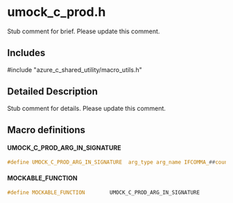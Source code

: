 # umock_c_prod.h 

Stub comment for brief. Please update this comment.

## Includes

\#include "azure_c_shared_utility/macro_utils.h"  

## Detailed Description

Stub comment for details. Please update this comment.

## Macro definitions

#### UMOCK_C_PROD_ARG_IN_SIGNATURE

```C
#define UMOCK_C_PROD_ARG_IN_SIGNATURE  arg_type arg_name IFCOMMA_##count 
```

#### MOCKABLE_FUNCTION

```C
#define MOCKABLE_FUNCTION        UMOCK_C_PROD_ARG_IN_SIGNATURE 
```


